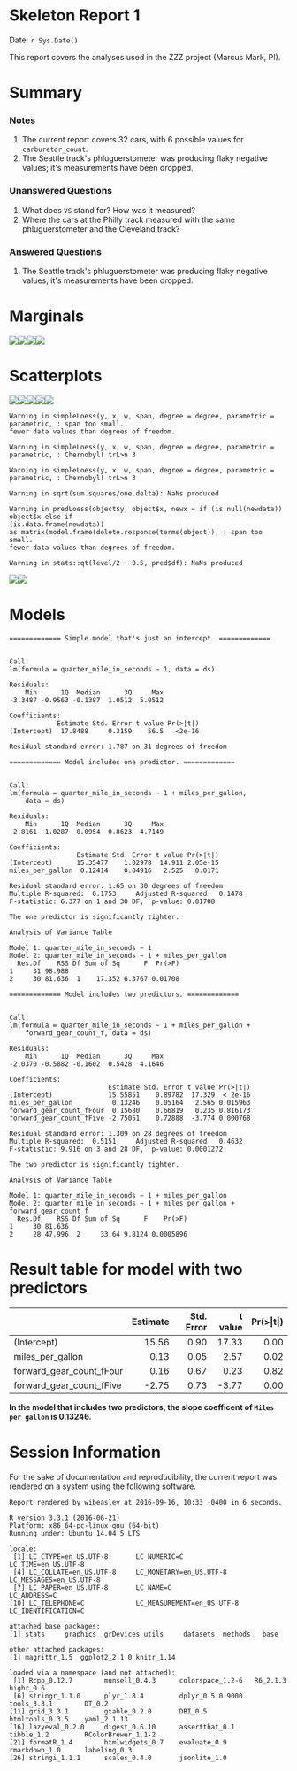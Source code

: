 # Skeleton Report 1
Date: `r Sys.Date()`  

This report covers the analyses used in the ZZZ project (Marcus Mark, PI).

<!--  Set the working directory to the repository's base directory; this assumes the report is nested inside of two directories.-->


<!-- Set the report-wide options, and point to the external code file. -->


<!-- Load the sources.  Suppress the output when loading sources. --> 


<!-- Load 'sourced' R files.  Suppress the output when loading packages. --> 


<!-- Load any global functions and variables declared in the R file.  Suppress the output. --> 


<!-- Declare any global functions specific to a Rmd output.  Suppress the output. --> 


<!-- Load the datasets.   -->


<!-- Tweak the datasets.   -->


# Summary

### Notes 
1. The current report covers 32 cars, with 6 possible values for `carburetor_count`.
1. The Seattle track's phluguerstometer was producing flaky negative values; it's measurements have been dropped.

### Unanswered Questions
1. What does `VS` stand for?  How was it measured?
1. Where the cars at the Philly track measured with the same phluguerstometer and the Cleveland track?
 
### Answered Questions
1. The Seattle track's phluguerstometer was producing flaky negative values; it's measurements have been dropped.

# Marginals
![](figure-png/marginals-1.png)<!-- -->![](figure-png/marginals-2.png)<!-- -->![](figure-png/marginals-3.png)<!-- -->![](figure-png/marginals-4.png)<!-- -->

# Scatterplots
![](figure-png/scatterplots-1.png)<!-- -->![](figure-png/scatterplots-2.png)<!-- -->![](figure-png/scatterplots-3.png)<!-- -->![](figure-png/scatterplots-4.png)<!-- -->![](figure-png/scatterplots-5.png)<!-- -->

```
Warning in simpleLoess(y, x, w, span, degree = degree, parametric = parametric, : span too small.
fewer data values than degrees of freedom.
```

```
Warning in simpleLoess(y, x, w, span, degree = degree, parametric = parametric, : Chernobyl! trL>n 3

Warning in simpleLoess(y, x, w, span, degree = degree, parametric = parametric, : Chernobyl! trL>n 3
```

```
Warning in sqrt(sum.squares/one.delta): NaNs produced
```

```
Warning in predLoess(object$y, object$x, newx = if (is.null(newdata)) object$x else if
(is.data.frame(newdata)) as.matrix(model.frame(delete.response(terms(object)), : span too small.
fewer data values than degrees of freedom.
```

```
Warning in stats::qt(level/2 + 0.5, pred$df): NaNs produced
```

![](figure-png/scatterplots-6.png)<!-- -->![](figure-png/scatterplots-7.png)<!-- -->

# Models

```
============= Simple model that's just an intercept. =============
```

```

Call:
lm(formula = quarter_mile_in_seconds ~ 1, data = ds)

Residuals:
    Min      1Q  Median      3Q     Max 
-3.3487 -0.9563 -0.1387  1.0512  5.0512 

Coefficients:
            Estimate Std. Error t value Pr(>|t|)
(Intercept)  17.8488     0.3159    56.5   <2e-16

Residual standard error: 1.787 on 31 degrees of freedom
```

```
============= Model includes one predictor. =============
```

```

Call:
lm(formula = quarter_mile_in_seconds ~ 1 + miles_per_gallon, 
    data = ds)

Residuals:
    Min      1Q  Median      3Q     Max 
-2.8161 -1.0287  0.0954  0.8623  4.7149 

Coefficients:
                 Estimate Std. Error t value Pr(>|t|)
(Intercept)      15.35477    1.02978  14.911 2.05e-15
miles_per_gallon  0.12414    0.04916   2.525   0.0171

Residual standard error: 1.65 on 30 degrees of freedom
Multiple R-squared:  0.1753,	Adjusted R-squared:  0.1478 
F-statistic: 6.377 on 1 and 30 DF,  p-value: 0.01708
```

```
The one predictor is significantly tighter.
```

```
Analysis of Variance Table

Model 1: quarter_mile_in_seconds ~ 1
Model 2: quarter_mile_in_seconds ~ 1 + miles_per_gallon
  Res.Df    RSS Df Sum of Sq      F  Pr(>F)
1     31 98.988                            
2     30 81.636  1    17.352 6.3767 0.01708
```

```
============= Model includes two predictors. =============
```

```

Call:
lm(formula = quarter_mile_in_seconds ~ 1 + miles_per_gallon + 
    forward_gear_count_f, data = ds)

Residuals:
    Min      1Q  Median      3Q     Max 
-2.0370 -0.5882 -0.1602  0.5428  4.1646 

Coefficients:
                         Estimate Std. Error t value Pr(>|t|)
(Intercept)              15.55851    0.89782  17.329  < 2e-16
miles_per_gallon          0.13246    0.05164   2.565 0.015963
forward_gear_count_fFour  0.15680    0.66819   0.235 0.816173
forward_gear_count_fFive -2.75051    0.72888  -3.774 0.000768

Residual standard error: 1.309 on 28 degrees of freedom
Multiple R-squared:  0.5151,	Adjusted R-squared:  0.4632 
F-statistic: 9.916 on 3 and 28 DF,  p-value: 0.0001272
```

```
The two predictor is significantly tighter.
```

```
Analysis of Variance Table

Model 1: quarter_mile_in_seconds ~ 1 + miles_per_gallon
Model 2: quarter_mile_in_seconds ~ 1 + miles_per_gallon + forward_gear_count_f
  Res.Df    RSS Df Sum of Sq      F    Pr(>F)
1     30 81.636                              
2     28 47.996  2     33.64 9.8124 0.0005896
```

# Result table for model with two predictors

|                         | Estimate| Std. Error| t value| Pr(>&#124;t&#124;)|
|:------------------------|--------:|----------:|-------:|------------------:|
|(Intercept)              |    15.56|       0.90|   17.33|               0.00|
|miles_per_gallon         |     0.13|       0.05|    2.57|               0.02|
|forward_gear_count_fFour |     0.16|       0.67|    0.23|               0.82|
|forward_gear_count_fFive |    -2.75|       0.73|   -3.77|               0.00|

<!--html_preserve--><div id="htmlwidget-b80956d042b97f492018" style="width:100%;height:auto;" class="datatables html-widget"></div>
<script type="application/json" data-for="htmlwidget-b80956d042b97f492018">{"x":{"filter":"none","data":[["(Intercept)","miles_per_gallon","forward_gear_count_fFour","forward_gear_count_fFive"],[15.56,0.13,0.16,-2.75],[0.9,0.05,0.67,0.73],[17.33,2.57,0.23,-3.77],[0,0.02,0.82,0]],"container":"<table class=\"display\">\n  <thead>\n    <tr>\n      <th> \u003c/th>\n      <th>Estimate\u003c/th>\n      <th>Std. Error\u003c/th>\n      <th>t value\u003c/th>\n      <th>Pr(&gt;|t|)\u003c/th>\n    \u003c/tr>\n  \u003c/thead>\n\u003c/table>","options":{"pageLength":2,"columnDefs":[{"className":"dt-right","targets":[1,2,3,4]},{"orderable":false,"targets":0}],"order":[],"autoWidth":false,"orderClasses":false,"lengthMenu":[2,10,25,50,100]}},"evals":[],"jsHooks":[]}</script><!--/html_preserve-->

**In the model that includes two predictors, the slope coefficent of `Miles per gallon` is 0.13246.**


# Session Information
For the sake of documentation and reproducibility, the current report was rendered on a system using the following software.

```
Report rendered by wibeasley at 2016-09-16, 10:33 -0400 in 6 seconds.
```

```
R version 3.3.1 (2016-06-21)
Platform: x86_64-pc-linux-gnu (64-bit)
Running under: Ubuntu 14.04.5 LTS

locale:
 [1] LC_CTYPE=en_US.UTF-8       LC_NUMERIC=C               LC_TIME=en_US.UTF-8       
 [4] LC_COLLATE=en_US.UTF-8     LC_MONETARY=en_US.UTF-8    LC_MESSAGES=en_US.UTF-8   
 [7] LC_PAPER=en_US.UTF-8       LC_NAME=C                  LC_ADDRESS=C              
[10] LC_TELEPHONE=C             LC_MEASUREMENT=en_US.UTF-8 LC_IDENTIFICATION=C       

attached base packages:
[1] stats     graphics  grDevices utils     datasets  methods   base     

other attached packages:
[1] magrittr_1.5  ggplot2_2.1.0 knitr_1.14   

loaded via a namespace (and not attached):
 [1] Rcpp_0.12.7        munsell_0.4.3      colorspace_1.2-6   R6_2.1.3           highr_0.6         
 [6] stringr_1.1.0      plyr_1.8.4         dplyr_0.5.0.9000   tools_3.3.1        DT_0.2            
[11] grid_3.3.1         gtable_0.2.0       DBI_0.5            htmltools_0.3.5    yaml_2.1.13       
[16] lazyeval_0.2.0     digest_0.6.10      assertthat_0.1     tibble_1.2         RColorBrewer_1.1-2
[21] formatR_1.4        htmlwidgets_0.7    evaluate_0.9       rmarkdown_1.0      labeling_0.3      
[26] stringi_1.1.1      scales_0.4.0       jsonlite_1.0      
```
